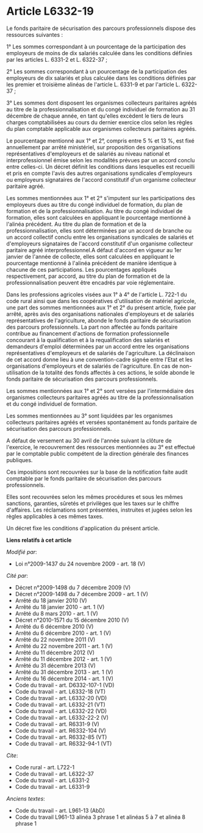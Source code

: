 # Article L6332-19

Le fonds paritaire de sécurisation des parcours professionnels dispose des ressources suivantes : 

1° Les sommes correspondant à un pourcentage de la participation des employeurs de moins de dix salariés calculée dans les
conditions définies par les articles L. 6331-2 et L. 6322-37 ; 

2° Les sommes correspondant à un pourcentage de la participation des employeurs de dix salariés et plus calculée dans les
conditions définies par les premier et troisième alinéas de l'article L. 6331-9 et par l'article L. 6322-37 ; 

3° Les sommes dont disposent les organismes collecteurs paritaires agréés au titre de la professionnalisation et du congé
individuel de formation au 31 décembre de chaque année, en tant qu'elles excèdent le tiers de leurs charges comptabilisées au
cours du dernier exercice clos selon les règles du plan comptable applicable aux organismes collecteurs paritaires agréés. 

Le pourcentage mentionné aux 1° et 2°, compris entre 5 % et 13 %, est fixé annuellement par arrêté ministériel, sur
proposition des organisations représentatives d'employeurs et de salariés au niveau national et interprofessionnel émise
selon les modalités prévues par un accord conclu entre celles-ci. Un décret définit les conditions dans lesquelles est
recueilli et pris en compte l'avis des autres organisations syndicales d'employeurs ou employeurs signataires de l'accord
constitutif d'un organisme collecteur paritaire agréé. 

Les sommes mentionnées aux 1° et 2° s'imputent sur les participations des employeurs dues au titre du congé individuel de
formation, du plan de formation et de la professionnalisation. Au titre du congé individuel de formation, elles sont
calculées en appliquant le pourcentage mentionné à l'alinéa précédent. Au titre du plan de formation et de la
professionnalisation, elles sont déterminées par un accord de branche ou un accord collectif conclu entre les organisations
syndicales de salariés et d'employeurs signataires de l'accord constitutif d'un organisme collecteur paritaire agréé
interprofessionnel.A défaut d'accord en vigueur au 1er janvier de l'année de collecte, elles sont calculées en appliquant le
pourcentage mentionné à l'alinéa précédent de manière identique à chacune de ces participations. Les pourcentages appliqués
respectivement, par accord, au titre du plan de formation et de la professionnalisation peuvent être encadrés par voie
réglementaire. 

Dans les professions agricoles visées aux 1° à 4° de l'article L. 722-1 du code rural ainsi que dans les coopératives
d'utilisation de matériel agricole, une part des sommes mentionnées aux 1° et 2° du présent article, fixée par arrêté, après
avis des organisations nationales d'employeurs et de salariés représentatives de l'agriculture, abonde le fonds paritaire de
sécurisation des parcours professionnels. La part non affectée au fonds paritaire contribue au financement d'actions de
formation professionnelle concourant à la qualification et à la requalification des salariés et demandeurs d'emploi
déterminées par un accord entre les organisations représentatives d'employeurs et de salariés de l'agriculture. La
déclinaison de cet accord donne lieu à une convention-cadre signée entre l'Etat et les organisations d'employeurs et de
salariés de l'agriculture. En cas de non-utilisation de la totalité des fonds affectés à ces actions, le solde abonde le
fonds paritaire de sécurisation des parcours professionnels. 

Les sommes mentionnées aux 1° et 2° sont versées par l'intermédiaire des organismes collecteurs paritaires agréés au titre de
la professionnalisation et du congé individuel de formation. 

Les sommes mentionnées au 3° sont liquidées par les organismes collecteurs paritaires agréés et versées spontanément au fonds
paritaire de sécurisation des parcours professionnels.

A défaut de versement au 30 avril de l'année suivant la clôture de l'exercice, le recouvrement des ressources mentionnées au
3° est effectué par le comptable public compétent de la direction générale des finances publiques. 

Ces impositions sont recouvrées sur la base de la notification faite audit comptable par le fonds paritaire de sécurisation
des parcours professionnels. 

Elles sont recouvrées selon les mêmes procédures et sous les mêmes sanctions, garanties, sûretés et privilèges que les taxes
sur le chiffre d'affaires. Les réclamations sont présentées, instruites et jugées selon les règles applicables à ces mêmes
taxes. 

Un décret fixe les conditions d'application du présent article.

**Liens relatifs à cet article**

_Modifié par_:

  - Loi n°2009-1437 du 24 novembre 2009 - art. 18 (V)

_Cité par_:

  - Décret n°2009-1498 du 7 décembre 2009 (V)
  - Décret n°2009-1498 du 7 décembre 2009 - art. 1 (V)
  - Arrêté du 18 janvier 2010 (V)
  - Arrêté du 18 janvier 2010 - art. 1 (V)
  - Arrêté du 8 mars 2010 - art. 1 (V)
  - Décret n°2010-1571 du 15 décembre 2010 (V)
  - Arrêté du 6 décembre 2010 (V)
  - Arrêté du 6 décembre 2010 - art. 1 (V)
  - Arrêté du 22 novembre 2011 (V)
  - Arrêté du 22 novembre 2011 - art. 1 (V)
  - Arrêté du 11 décembre 2012 (V)
  - Arrêté du 11 décembre 2012 - art. 1 (V)
  - Arrêté du 31 décembre 2013 (V)
  - Arrêté du 31 décembre 2013 - art. 1 (V)
  - Arrêté du 16 décembre 2014 - art. 1 (V)
  - Code du travail - art. D6332-107-1 (VD)
  - Code du travail - art. L6332-18 (VT)
  - Code du travail - art. L6332-20 (VD)
  - Code du travail - art. L6332-21 (VT)
  - Code du travail - art. L6332-22 (VD)
  - Code du travail - art. L6332-22-2 (V)
  - Code du travail - art. R6331-9 (V)
  - Code du travail - art. R6332-104 (V)
  - Code du travail - art. R6332-85 (VT)
  - Code du travail - art. R6332-94-1 (VT)

_Cite_:

  - Code rural - art. L722-1
  - Code du travail - art. L6322-37
  - Code du travail - art. L6331-2
  - Code du travail - art. L6331-9

_Anciens textes_:

  - Code du travail - art. L961-13 (AbD)
  - Code du travail L961-13 alinéa 3 phrase 1 et alinéas 5 à 7 et alinéa 8 phrase 1
